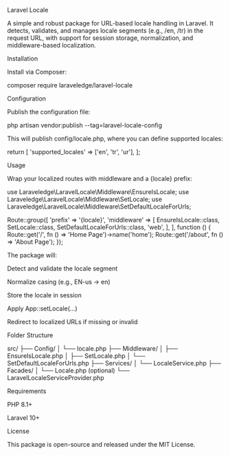 Laravel Locale

A simple and robust package for URL-based locale handling in Laravel. It detects, validates, and manages locale segments (e.g., /en, /tr) in the request URL, with support for session storage, normalization, and middleware-based localization.

Installation

Install via Composer:

composer require laraveledge/laravel-locale

Configuration

Publish the configuration file:

php artisan vendor:publish --tag=laravel-locale-config

This will publish config/locale.php, where you can define supported locales:

return [
    'supported_locales' => ['en', 'tr', 'ur'],
];

Usage

Wrap your localized routes with middleware and a {locale} prefix:

use Laraveledge\LaravelLocale\Middleware\EnsureIsLocale;
use Laraveledge\LaravelLocale\Middleware\SetLocale;
use Laraveledge\LaravelLocale\Middleware\SetDefaultLocaleForUrls;

Route::group([
    'prefix' => '{locale}',
    'middleware' => [
        EnsureIsLocale::class,
        SetLocale::class,
        SetDefaultLocaleForUrls::class,
        'web',
    ],
], function () {
    Route::get('/', fn () => 'Home Page')->name('home');
    Route::get('/about', fn () => 'About Page');
});

The package will:

Detect and validate the locale segment

Normalize casing (e.g., EN-us → en)

Store the locale in session

Apply App::setLocale(...)

Redirect to localized URLs if missing or invalid

Folder Structure

src/
├── Config/
│   └── locale.php
├── Middleware/
│   ├── EnsureIsLocale.php
│   ├── SetLocale.php
│   └── SetDefaultLocaleForUrls.php
├── Services/
│   └── LocaleService.php
├── Facades/
│   └── Locale.php (optional)
└── LaravelLocaleServiceProvider.php

Requirements

PHP 8.1+

Laravel 10+

License

This package is open-source and released under the MIT License.

